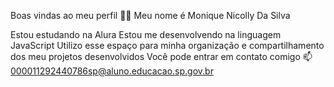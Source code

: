 Boas vindas ao meu perfil 💙💙
Meu nome é Monique Nicolly Da Silva 

Estou estudando na Alura
Estou me desenvolvendo na linguagem JavaScript
Utilizo esse espaço para minha organização e compartilhamento dos meu projetos desenvolvidos
Você pode entrar em contato comigo 📫
000011292440786sp@aluno.educacao.sp.gov.br
